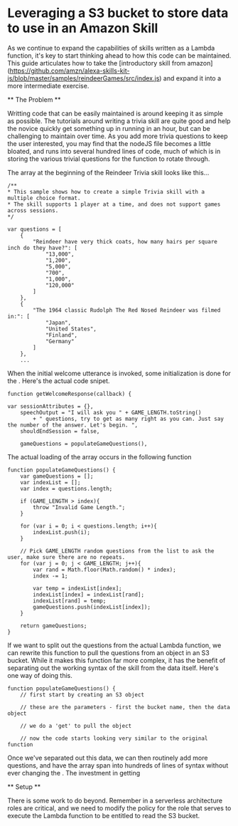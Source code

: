 # Leveraging a S3 bucket to store data to use in an Amazon Skill

As we continue to expand the capabilities of skills written as a Lambda function, it's key to start thinking ahead to how this code can be maintained.  This guide articulates how to take the [introductory skill from amazon] (https://github.com/amzn/alexa-skills-kit-js/blob/master/samples/reindeerGames/src/index.js) and expand it into a more intermediate exercise.

** The Problem **

Writting code that can be easily maintained is around keeping it as simple as possible.  The tutorials around writing a trivia skill are quite good and help the novice quickly get something up in running in an hour, but can be challenging to maintain over time.  As you add more trivia questions to keep the user interested, you may find that the nodeJS file becomes a little bloated, and runs into several hundred lines of code, much of which is in storing the various trivial questions for the function to rotate through.

The array at the beginning of the Reindeer Trivia skill looks like this...

    /**
    * This sample shows how to create a simple Trivia skill with a multiple choice format.
    * The skill supports 1 player at a time, and does not support games across sessions.
    */
    
    var questions = [
        {
            "Reindeer have very thick coats, how many hairs per square inch do they have?": [
                "13,000",
                "1,200",
                "5,000",
                "700",
                "1,000",
                "120,000"
            ]
        },
        {
            "The 1964 classic Rudolph The Red Nosed Reindeer was filmed in:": [
                "Japan",
                "United States",
                "Finland",
                "Germany"
            ]
        },
        ...
        
When the initial welcome utterance is invoked, some initialization is done for the .  Here's the actual code snipet.

    function getWelcomeResponse(callback) {
    
    var sessionAttributes = {},
        speechOutput = "I will ask you " + GAME_LENGTH.toString()
            + " questions, try to get as many right as you can. Just say the number of the answer. Let's begin. ",
        shouldEndSession = false,

        gameQuestions = populateGameQuestions(),
        
The actual loading of the array occurs in the following function

    function populateGameQuestions() {
        var gameQuestions = [];
        var indexList = [];
        var index = questions.length;

        if (GAME_LENGTH > index){
            throw "Invalid Game Length.";
        }

        for (var i = 0; i < questions.length; i++){
            indexList.push(i);
        }

        // Pick GAME_LENGTH random questions from the list to ask the user, make sure there are no repeats.
        for (var j = 0; j < GAME_LENGTH; j++){
            var rand = Math.floor(Math.random() * index);
            index -= 1;

            var temp = indexList[index];
            indexList[index] = indexList[rand];
            indexList[rand] = temp;
            gameQuestions.push(indexList[index]);
        }

        return gameQuestions;
    }
    
If we want to split out the questions from the actual Lambda function, we can rewrite this function to pull the questions from an object in an S3 bucket.  While it makes this function far more complex, it has the benefit of separating out the working syntax of the skill from the data itself.  Here's one way of doing this.

    function populateGameQuestions() {
        // first start by creating an S3 object
        
        // these are the parameters - first the bucket name, then the data object
        
        // we do a 'get' to pull the object
        
        // now the code starts looking very similar to the original function
        
Once we've separated out this data, we can then routinely add more questions, and have the array span into hundreds of lines of syntax without ever changing the .  The investment in getting

** Setup **

There is some work to do beyond.  Remember in a serverless architecture roles are critical, and we need to modify the policy for the role that serves to execute the Lambda function to be entitled to read the S3 bucket.